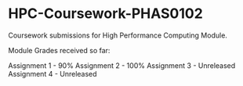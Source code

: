 # HPC-Coursework-PHAS0102
Coursework submissions for High Performance Computing Module.

Module Grades received so far:

Assignment 1 - 90%
Assignment 2 - 100%
Assignment 3 - Unreleased
Assignment 4 - Unreleased
